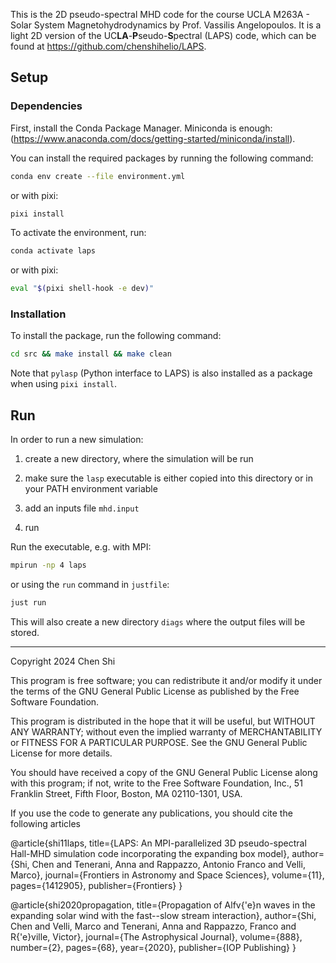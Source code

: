 This is the 2D pseudo-spectral MHD code for the course UCLA M263A - Solar System Magnetohydrodynamics by Prof. Vassilis Angelopoulos. It is a light 2D version of the UC**LA**-**P**seudo-**S**pectral (LAPS) code, which can be found at https://github.com/chenshihelio/LAPS.

## Setup

### Dependencies

First, install the Conda Package Manager. Miniconda is enough: (https://www.anaconda.com/docs/getting-started/miniconda/install).

You can install the required packages by running the following command:

```sh
conda env create --file environment.yml
```

or with pixi:

```sh
pixi install
```

To activate the environment, run:

```sh
conda activate laps
```

or with pixi:

```sh
eval "$(pixi shell-hook -e dev)"
```

### Installation

To install the package, run the following command:

```sh
cd src && make install && make clean
```

Note that `pylasp` (Python interface to LAPS) is also installed as a package when using `pixi install`.

## Run

In order to run a new simulation:

1. create a new directory, where the simulation will be run

2. make sure the `lasp` executable is either copied into this directory or in your PATH environment variable

3. add an inputs file `mhd.input`

4. run

Run the executable, e.g. with MPI:

```sh
mpirun -np 4 laps
```

or using the `run` command in `justfile`:

```sh
just run
```

This will also create a new directory `diags` where the output files will be stored.

<hr>

Copyright 2024 Chen Shi

This program is free software; you can redistribute it and/or modify it under the terms of the GNU General Public License as published by the Free Software Foundation.

This program is distributed in the hope that it will be useful, but WITHOUT ANY WARRANTY; without even the implied warranty of MERCHANTABILITY or FITNESS FOR A PARTICULAR PURPOSE. See the GNU General Public License for more details.

You should have received a copy of the GNU General Public License along with this program; if not, write to the Free Software Foundation, Inc., 51 Franklin Street, Fifth Floor, Boston, MA 02110-1301, USA.

If you use the code to generate any publications, you should cite the following articles 

@article{shi11laps, title={LAPS: An MPI-parallelized 3D pseudo-spectral Hall-MHD simulation code incorporating the expanding box model}, author={Shi, Chen and Tenerani, Anna and Rappazzo, Antonio Franco and Velli, Marco}, journal={Frontiers in Astronomy and Space Sciences}, volume={11}, pages={1412905}, publisher={Frontiers} }

@article{shi2020propagation, title={Propagation of Alfv{'e}n waves in the expanding solar wind with the fast--slow stream interaction}, author={Shi, Chen and Velli, Marco and Tenerani, Anna and Rappazzo, Franco and R{'e}ville, Victor}, journal={The Astrophysical Journal}, volume={888}, number={2}, pages={68}, year={2020}, publisher={IOP Publishing} }
